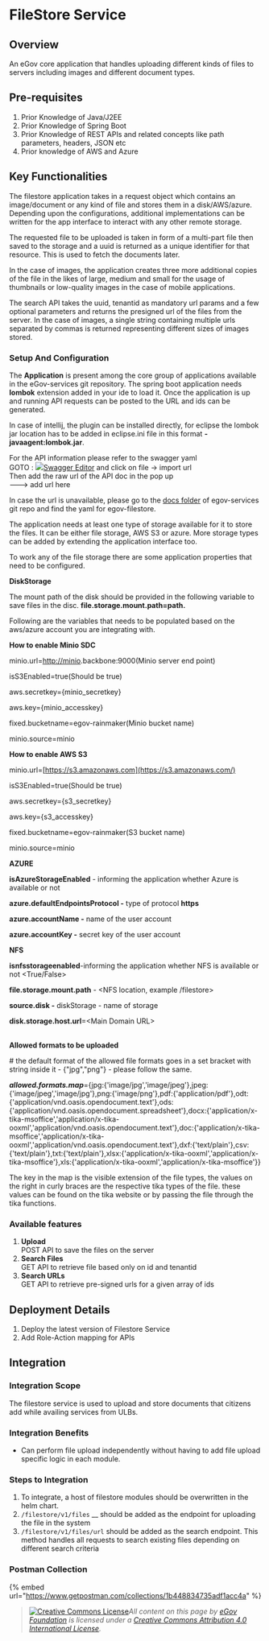 # FileStore Service

## Overview <a href="#overview" id="overview"></a>

An eGov core application that handles uploading different kinds of files to servers including images and different document types.

## Pre-requisites <a href="#pre-requisites" id="pre-requisites"></a>

1. Prior Knowledge of Java/J2EE
2. Prior Knowledge of Spring Boot
3. Prior Knowledge of REST APIs and related concepts like path parameters, headers, JSON etc
4. Prior knowledge of AWS and Azure

## Key Functionalities <a href="#key-functionalities" id="key-functionalities"></a>

The filestore application takes in a request object which contains an image/document or any kind of file and stores them in a disk/AWS/azure. Depending upon the configurations, additional implementations can be written for the app interface to interact with any other remote storage.

The requested file to be uploaded is taken in form of a multi-part file then saved to the storage and a uuid is returned as a unique identifier for that resource. This is used to fetch the documents later.

In the case of images, the application creates three more additional copies of the file in the likes of large, medium and small for the usage of thumbnails or low-quality images in the case of mobile applications.

The search API takes the uuid, tenantid as mandatory url params and a few optional parameters and returns the presigned url of the files from the server. In the case of images, a single string containing multiple urls separated by commas is returned representing different sizes of images stored.

### Setup And Configuration <a href="#setup-and-configuration" id="setup-and-configuration"></a>

The **Application** is present among the core group of applications available in the eGov-services git repository.  The spring boot application needs **lombok** extension added in your ide to load it. Once the application is up and running API requests can be posted to the URL and ids can be generated.&#x20;

&#x20;In case of intellij, the plugin can be installed directly, for eclipse the lombok jar location has to be added in eclipse.ini file in this format **-javaagent:lombok.jar**.

For the API information please refer to the swagger yaml \
GOTO : [![](https://editor.swagger.io/dist/favicon-32x32.png)Swagger Editor](https://editor.swagger.io/)   and click on file -> import url\
Then add the raw url of the API doc in the pop up\
\---> add url here&#x20;

In case the url is unavailable, please go to the [docs folder](https://github.com/egovernments/egov-services/tree/master/docs) of egov-services git repo and find the yaml for egov-filestore.

The application needs at least one type of storage available for it to store the files. It can be either file storage, AWS S3 or azure. More storage types can be added by extending the application interface too.

To work any of the file storage there are some application properties that need to be configured.

**DiskStorage**

The mount path of the disk should be provided in the following variable to save files in the disc. **file.storage.mount.path=path.**

Following are the variables that needs to be populated based on the aws/azure account you are integrating with.

**How to enable Minio SDC**

minio.url=[http://minio](http://minio/).backbone:9000(Minio server end point)

isS3Enabled=true(Should be true)

aws.secretkey={minio\_secretkey}

aws.key={minio\_accesskey}

fixed.bucketname=egov-rainmaker(Minio bucket name)

minio.source=minio

**How to enable AWS S3**

minio.url=[https://s3.amazonaws.com](https://s3.amazonaws.com/)

isS3Enabled=true(Should be true)

aws.secretkey={s3\_secretkey}

aws.key={s3\_accesskey}

fixed.bucketname=egov-rainmaker(S3 bucket name)

minio.source=minio

**AZURE**

**isAzureStorageEnabled** - informing the application whether Azure is available or not

**azure.defaultEndpointsProtocol -** type of protocol **https**

**azure.accountName -** name of the user account&#x20;

**azure.accountKey -** secret key of the user account

**NFS**&#x20;

**isnfsstorageenabled**-informing the application whether NFS is available or not \<True/False>

**file.storage.mount.path** - \<NFS location, example /filestore>

**source.disk -** diskStorage - name of storage

**disk.storage.host.url**=\<Main Domain URL>

\
**Allowed formats to be uploaded**

\# the default format of the allowed file formats goes in a set bracket with string inside it - {"jpg","png"} - please follow the same.

_**allowed.formats.map**_={jpg:{'image/jpg','image/jpeg'},jpeg:{'image/jpeg','image/jpg'},png:{'image/png'},pdf:{'application/pdf'},odt:{'application/vnd.oasis.opendocument.text'},ods:{'application/vnd.oasis.opendocument.spreadsheet'},docx:{'application/x-tika-msoffice','application/x-tika-ooxml','application/vnd.oasis.opendocument.text'},doc:{'application/x-tika-msoffice','application/x-tika-ooxml','application/vnd.oasis.opendocument.text'},dxf:{'text/plain'},csv:{'text/plain'},txt:{'text/plain'},xlsx:{'application/x-tika-ooxml','application/x-tika-msoffice'},xls:{'application/x-tika-ooxml','application/x-tika-msoffice'\}}

The key in the map is the visible extension of the file types, the values on the right in curly braces are the respective tika types of the file. these values can be found on the tika website or by passing the file through the tika functions.

### Available features <a href="#available-features" id="available-features"></a>

1. **Upload**\
   POST API to save the files on the server
2. **Search Files**\
   GET API to retrieve file based only on id and tenantid
3. **Search URLs** \
   GET API  to retrieve pre-signed urls for a given array of ids

## Deployment Details <a href="#deployment-details" id="deployment-details"></a>

1. Deploy the latest version of Filestore Service
2. Add Role-Action mapping for APIs

## Integration <a href="#integration" id="integration"></a>

### Integration Scope <a href="#integration-scope" id="integration-scope"></a>

The filestore service is used to upload and store documents that citizens add while availing services from ULBs.

### Integration Benefits <a href="#integration-benefits" id="integration-benefits"></a>

* Can perform file upload independently without having to add file upload specific logic in each module.

### Steps to Integration <a href="#steps-to-integration" id="steps-to-integration"></a>

1. To integrate, a host of filestore modules should be overwritten in the helm chart.
2. `/filestore/v1/files` __ should be added as the endpoint for uploading the file in the system
3. `/filestore/v1/files/url` should be added as the search endpoint. This method handles all requests to search existing files depending on different search criteria

### Postman Collection <a href="#postman-collection" id="postman-collection"></a>

{% embed url="https://www.getpostman.com/collections/1b448834735adf1acc4a" %}

> [![Creative Commons License](https://i.creativecommons.org/l/by/4.0/80x15.png)_​_](http://creativecommons.org/licenses/by/4.0/)_All content on this page by_ [_eGov Foundation_](https://egov.org.in/) _is licensed under a_ [_Creative Commons Attribution 4.0 International License_](http://creativecommons.org/licenses/by/4.0/)_._
